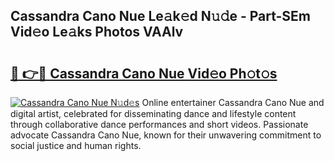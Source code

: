 ## Cassandra Cano Nue Le𝚊k𝚎d N𝚞𝚍e - Part-SEm Vid𝚎o Le𝚊ks Photos VAAlv

# <h2><a href="http://fb6m02.evod.top/?m=Cassandra+Cano+Nue">🔗 👉🔴 Cassandra Cano Nue Vid𝚎o Ph𝚘t𝚘s</a></h2>

[![Cassandra Cano Nue N𝚞d𝚎s](https://i.imgur.com/8V9OHl7.gif)](http://fb6m02.evod.top/?m=Cassandra+Cano+Nue)
Online entertainer Cassandra Cano Nue and digital artist, celebrated for disseminating dance and lifestyle content through collaborative dance performances and short videos. Passionate advocate Cassandra Cano Nue, known for their unwavering commitment to social justice and human rights. 
